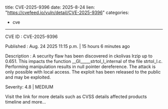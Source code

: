  
title: CVE-2025-9396
date: 2025-8-24
lien: "https://cvefeed.io/vuln/detail/CVE-2025-9396"
categories:
  - cve
---

CVE ID : CVE-2025-9396

Published :  Aug. 24
2025
11:15 p.m. | 15 hours
6 minutes ago

Description : A security flaw has been discovered in ckolivas lrzip up to 0.651. This impacts the function __GI_____strtol_l_internal of the file strtol_l.c. Performing manipulation results in null pointer dereference. The attack is only possible with local access. The exploit has been released to the public and may be exploited.

Severity: 4.8 | MEDIUM

Visit the link for more details
such as CVSS details
affected products
timeline
and more...
